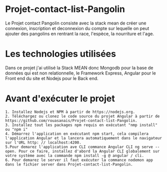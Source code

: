 # Projet-contact-list-Pangolin
Le Projet contact Pangolin consiste avec la stack mean de créer une connexion, inscription et deconnexion du compte sur lequelle on peut ajouter des pangolins en rentrant la race, l'espèce, la nourriture et l'age. 

# Les technologies utilisées
Dans ce projet j'ai utilisé la Stack MEAN donc Mongodb pour la base de données qui est non relationnelle, le Framework Express, Angular pour le Front end du site et Nodejs pour le Back end.

# Avant d'exécuter le projet
    1. Installez Nodejs et NPM à partir de https://nodejs.org.
    2. Téléchargez ou clonez le code source du projet Angular à partir de https://github.com/rouasanais/Projet-contact-list-Pangolin.
    3. Installez tout les packages npm requis en exécutant "nmp install" ou "npm i"
    4. Démarrez l'application en exécutant npm start, cela compilera l'application Angular et la lancera automatiquement dans le navigateur sur l'URL http: // localhost:4200.
    5.Pour demarez l'application ave CLI commance Angular CLI ng serve --open. Pour ce faire, installez d'abord la Angular CLI globalement sur votre système avec la commande npm install -g @ angular / cli.
    6. Pour demarez le server il faut exécuter la commance nodemon app dans le fichier server dans Projet-contact-list-Pangolin.
